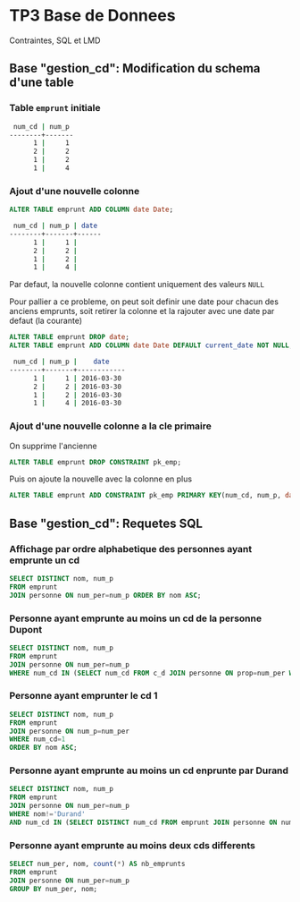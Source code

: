 # TP3 Base de Donnees
Contraintes, SQL et LMD

## Base "gestion\_cd": Modification du schema d'une table
### Table `emprunt` initiale
```bash
 num_cd | num_p 
--------+-------
      1 |     1
      2 |     2
      1 |     2
      1 |     4
```
### Ajout d'une nouvelle colonne
```sql
ALTER TABLE emprunt ADD COLUMN date Date;
```
```bash
 num_cd | num_p | date    
--------+-------+------
      1 |     1 |
      2 |     2 |
      1 |     2 |
      1 |     4 |
```
Par defaut, la nouvelle colonne contient uniquement des valeurs `NULL`



Pour pallier a ce probleme, on peut soit definir une date pour chacun des anciens emprunts, soit retirer la colonne et la rajouter avec une date par defaut (la courante)
```sql
ALTER TABLE emprunt DROP date;
ALTER TABLE emprunt ADD COLUMN date Date DEFAULT current_date NOT NULL;
```
```bash
 num_cd | num_p |    date    
--------+-------+------------
      1 |     1 | 2016-03-30
      2 |     2 | 2016-03-30
      1 |     2 | 2016-03-30
      1 |     4 | 2016-03-30
```

### Ajout d'une nouvelle colonne a la cle primaire
On supprime l'ancienne
```sql
ALTER TABLE emprunt DROP CONSTRAINT pk_emp;
```
Puis on ajoute la nouvelle avec la colonne en plus
```sql
ALTER TABLE emprunt ADD CONSTRAINT pk_emp PRIMARY KEY(num_cd, num_p, date);
```

## Base "gestion\_cd": Requetes SQL
### Affichage par ordre alphabetique des personnes ayant emprunte un cd
```sql
SELECT DISTINCT nom, num_p
FROM emprunt
JOIN personne ON num_per=num_p ORDER BY nom ASC;
```

### Personne ayant emprunte au moins un cd de la personne Dupont
```sql
SELECT DISTINCT nom, num_p
FROM emprunt
JOIN personne ON num_per=num_p
WHERE num_cd IN (SELECT num_cd FROM c_d JOIN personne ON prop=num_per WHERE nom='Dupont');
```

### Personne ayant emprunter le cd 1
```sql
SELECT DISTINCT nom, num_p
FROM emprunt
JOIN personne ON num_p=num_per
WHERE num_cd=1
ORDER BY nom ASC;
```

### Personne ayant emprunte au moins un cd enprunte par Durand
```sql
SELECT DISTINCT nom, num_p
FROM emprunt
JOIN personne ON num_per=num_p
WHERE nom!='Durand'
AND num_cd IN (SELECT DISTINCT num_cd FROM emprunt JOIN personne ON num_p=num_per WHERE nom='Durand');
```

### Personne ayant emprunte au moins deux cds differents
```sql
SELECT num_per, nom, count(*) AS nb_emprunts
FROM emprunt
JOIN personne ON num_per=num_p
GROUP BY num_per, nom;
```
